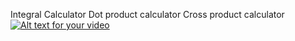Integral Calculator
Dot product calculator
Cross product calculator
[![Alt text for your video](https://img.youtube.com/vi/VIDEO-ID/0.jpg)](http://www.youtube.com/watch?v=VIDEO-ID)
